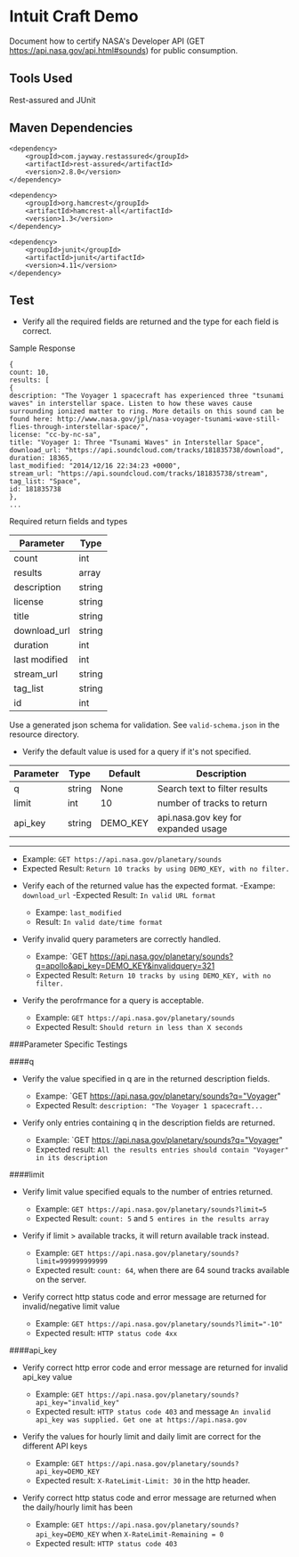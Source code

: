 # Intuit Craft Demo

Document how to certify NASA's Developer API (GET https://api.nasa.gov/api.html#sounds) for public consumption.

## Tools Used
Rest-assured and JUnit

## Maven Dependencies
```
<dependency>
    <groupId>com.jayway.restassured</groupId>
    <artifactId>rest-assured</artifactId>
    <version>2.8.0</version>
</dependency>

<dependency>
    <groupId>org.hamcrest</groupId>
    <artifactId>hamcrest-all</artifactId>
    <version>1.3</version>
</dependency>

<dependency>
    <groupId>junit</groupId>
    <artifactId>junit</artifactId>
    <version>4.11</version>
</dependency>
```

## Test

* Verify all the required fields are returned and the type for each field is correct.  

Sample Response
```
{
count: 10,
results: [
{
description: "The Voyager 1 spacecraft has experienced three "tsunami waves" in interstellar space. Listen to how these waves cause surrounding ionized matter to ring. More details on this sound can be found here: http://www.nasa.gov/jpl/nasa-voyager-tsunami-wave-still-flies-through-interstellar-space/",
license: "cc-by-nc-sa",
title: "Voyager 1: Three "Tsunami Waves" in Interstellar Space",
download_url: "https://api.soundcloud.com/tracks/181835738/download",
duration: 18365,
last_modified: "2014/12/16 22:34:23 +0000",
stream_url: "https://api.soundcloud.com/tracks/181835738/stream",
tag_list: "Space",
id: 181835738
},
...
```
Required return fields and types

|Parameter      |Type           |	                            
|---------------|---------------|
|count		|int		|		
|results	|array		|		
|description	|string	|
|license	|string		|		
|title		|string		|		
|download_url	|string		|		
|duration	|int		|		
|last modified	|int		|		
|stream_url	|string		|		
|tag_list	|string		|		
|id		|int		|		

Use a generated json schema for validation. See `valid-schema.json` in the resource directory.

* Verify the default value is used for a query if it's not specified.

|Parameter	|Type	  |Default	|Description                          |
|-----------|-------|---------|-------------------------------------|
|q	        |string	|None     |	Search text to filter results       |
|limit	    |int	  |10	      | number of tracks to return          |
|api_key	  |string |DEMO_KEY |	api.nasa.gov key for expanded usage |
-------------------------------------------------------------------------
- Example: `GET https://api.nasa.gov/planetary/sounds`
- Expected Result: `Return 10 tracks by using DEMO_KEY, with no filter.`

* Verify each of the returned value has the expected format.
     -Exampe: `download_url`
     -Expected Result: `In valid URL format`

    - Exampe: `last_modified`
    - Result: `In valid date/time format`

* Verify invalid query parameters are correctly handled.
    - Exampe: `GET https://api.nasa.gov/planetary/sounds?q=apollo&api_key=DEMO_KEY&invalidquery=321
    - Expected Result: `Return 10 tracks by using DEMO_KEY, with no filter.`

* Verify the perofrmance for a query is acceptable.
    - Example: `GET https://api.nasa.gov/planetary/sounds`
    - Expected Result: `Should return in less than X seconds`

###Parameter Specific Testings

####q 
* Verify the value specified in q are in the returned description fields.
    - Exampe: `GET https://api.nasa.gov/planetary/sounds?q="Voyager"
    - Expected Result: `description: "The Voyager 1 spacecraft...`

* Verify only entries containing q in the description fields are returned.
    - Example: `GET https://api.nasa.gov/planetary/sounds?q="Voyager"
    - Expected result: `All the results entries should contain "Voyager" in its description`


####limit
* Verify limit value specified equals to the number of entries returned.
    - Example: `GET https://api.nasa.gov/planetary/sounds?limit=5`
    - Expected Result: `count: 5` and `5 entires in the results array`

* Verify if limit > available tracks, it will return available track instead.
    - Example: `GET https://api.nasa.gov/planetary/sounds?limit=999999999999`
    - Expected result: `count: 64`, when there are 64 sound tracks available on the server.

* Verify correct http status code and error message are returned for invalid/negative limit value
    - Example: `GET https://api.nasa.gov/planetary/sounds?limit="-10"`
    - Expected result: `HTTP status code 4xx`


####api_key
* Verify correct http error code and error message are returned for invalid api_key value
    - Example: `GET https://api.nasa.gov/planetary/sounds?api_key="invalid_key"`
    - Expected result: `HTTP status code 403` and message `An invalid api_key was supplied. Get one at https://api.nasa.gov`

* Verify the values for hourly limit and daily limit are correct for the different API keys
    - Example: `GET https://api.nasa.gov/planetary/sounds?api_key=DEMO_KEY`
    - Expected result: `X-RateLimit-Limit: 30` in the http header.

* Verify correct http status code and error message are returned when the daily/hourly limit has been 
    - Example: `GET https://api.nasa.gov/planetary/sounds?api_key=DEMO_KEY` when `X-RateLimit-Remaining = 0`
    - Expected result: `HTTP status code 403`

